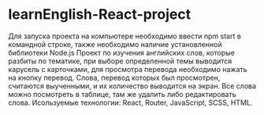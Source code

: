 # learnEnglish-React-project
Для запуска проекта на компьютере необходимо ввести npm start в командной строке, также необходимо наличие установленной библиотеки Node.js
Проект по изучения английских слов, которые разбиты по тематике, при выборе определенной темы выводится карусель с карточками, для просмотра перевода необходимо нажать на кнопку перевод. Слова, перевод которых был просмотрен, считаются выученными, и их количество выводится на экран. Все слова можно посмотреть в таблице, там же удалить либо редактировать слова. Исользуемые технологии: React, Router, JavaScript, SCSS, HTML.
